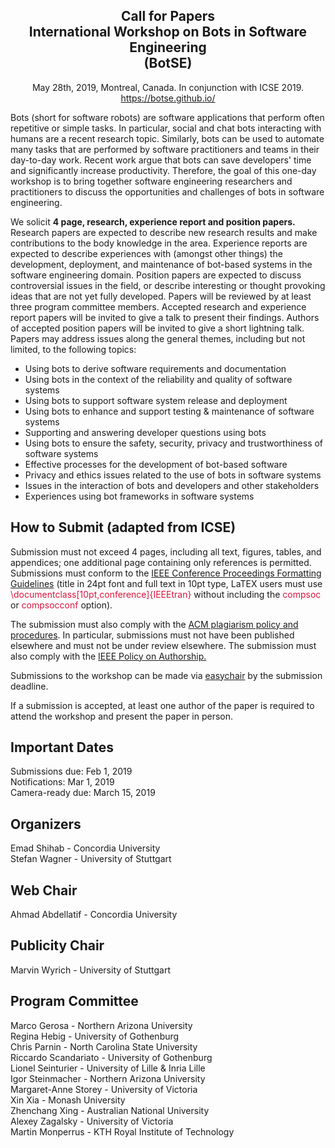 
<div style="text-align:center">
<h2><b> 
Call for Papers <br>
International Workshop on Bots in Software Engineering <br>
(BotSE)</b></h2>
May 28th, 2019, Montreal, Canada. In conjunction with ICSE 2019.<br>
<a href="https://botse.github.io/">https://botse.github.io/</a>
</div>

Bots (short for software robots) are software applications that perform often repetitive or simple tasks. In particular, social and chat bots interacting with humans are a recent research topic. Similarly, bots can be used to automate many tasks that are performed by software practitioners and teams in their day-to-day work. Recent work argue that bots can save developers' time and significantly increase productivity. Therefore, the goal of this one-day workshop is to bring together software engineering researchers and practitioners to discuss the opportunities and challenges of bots in software engineering.

We solicit **4 page, research, experience report and position papers.** Research papers are expected to describe new research results and make contributions to the body knowledge in the area. Experience reports are expected to describe experiences with (amongst other things) the development, deployment, and maintenance of bot-based systems in the software engineering domain. Position papers are expected to discuss controversial issues in the field, or describe interesting or thought provoking ideas that are not yet fully developed. Papers will be reviewed by at least three program committee members. Accepted research and experience report papers will be invited to give a talk to present their findings. Authors of accepted position papers will be invited to give a short lightning talk. 
Papers may address issues along the general themes, including but not limited, to the following topics:

- Using bots to derive software requirements and documentation
- Using bots in the context of the reliability and quality of software systems
- Using bots to support software system release and deployment
- Using bots to enhance and support testing & maintenance of software systems
- Supporting and answering developer questions using bots
- Using bots to ensure the safety, security, privacy and trustworthiness of software systems
- Effective processes for the development of bot-based software
- Privacy and ethics issues related to the use of bots in software systems
- Issues in the interaction of bots and developers and other stakeholders
- Experiences using bot frameworks in software systems

## **How to Submit (adapted from ICSE)**
Submission must not exceed 4 pages, including all text, figures, tables, and appendices; one additional page containing only references is permitted. Submissions must conform to the <a href="http://www.ieee.org/conferences_events/conferences/publishing/templates.html">IEEE Conference Proceedings Formatting Guidelines</a> (title in 24pt font and full text in 10pt type, LaTEX users must use <span style="color:crimson">\documentclass[10pt,conference]{IEEEtran}</span> without including the <span style="color:crimson">compsoc</span> or <span style="color:crimson">compsocconf</span> option).

The submission must also comply with the <a href="http://www.acm.org/publications/policies/plagiarism_policy">ACM plagiarism policy and procedures</a>. In particular, submissions must not have been published elsewhere and must not be under review elsewhere. The submission must also comply with the <a href="http://ieeeauthorcenter.ieee.org/publish-with-ieee/publishing-ethics/">IEEE Policy on Authorship.</a>

Submissions to the workshop can be made via <a href="https://easychair.org/conferences/?conf=botse19">easychair</a> by the submission deadline.

If a submission is accepted, at least one author of the paper is required to attend the workshop and present the paper in person.

## **Important Dates**
Submissions due: Feb 1, 2019 <br>
Notifications: Mar 1, 2019 <br>
Camera-ready due: March 15, 2019 <br>

## **Organizers**

Emad Shihab - Concordia University <br>
Stefan Wagner - University of Stuttgart 

## **Web Chair**
Ahmad Abdellatif - Concordia University

## **Publicity Chair**
Marvin Wyrich - University of Stuttgart


## **Program Committee**

Marco Gerosa - Northern Arizona University <br>
Regina Hebig - University of Gothenburg <br>
Chris Parnin - North Carolina State University <br>
Riccardo Scandariato - University of Gothenburg <br>
Lionel Seinturier - University of Lille & Inria Lille <br>
Igor Steinmacher - Northern Arizona University <br>
Margaret-Anne Storey - University of Victoria <br>
Xin Xia - Monash University <br>
Zhenchang Xing - Australian National University <br>
Alexey Zagalsky - University of Victoria <br>
Martin Monperrus - KTH Royal Institute of Technology
